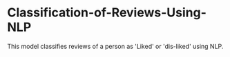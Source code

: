 # Classification-of-Reviews-Using-NLP
This model classifies reviews of a person as 'Liked' or 'dis-liked' using NLP.
